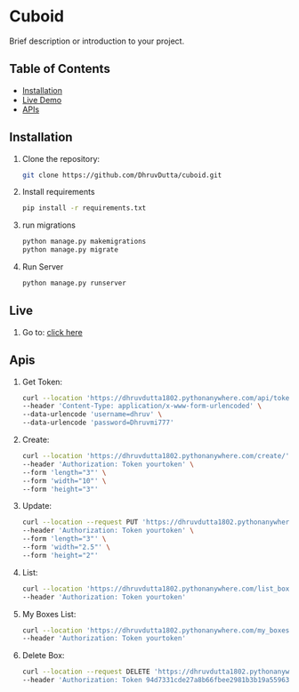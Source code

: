 # Cuboid

Brief description or introduction to your project.

## Table of Contents

- [Installation](#installation)
- [Live Demo](#live)
- [APIs](#Apis)


## Installation

1. Clone the repository:

   ```bash
   git clone https://github.com/DhruvDutta/cuboid.git
2. Install requirements
   ```bash
   pip install -r requirements.txt
3. run migrations
   ```bash
   python manage.py makemigrations
   python manage.py migrate

4. Run Server
   ```bash
   python manage.py runserver

## Live
1. Go to: [click here](https://dhruvdutta1802.pythonanywhere.com/)
## Apis
1. Get Token:
   ```bash
   curl --location 'https://dhruvdutta1802.pythonanywhere.com/api/token/' \
   --header 'Content-Type: application/x-www-form-urlencoded' \
   --data-urlencode 'username=dhruv' \
   --data-urlencode 'password=Dhruvmi777'
2. Create:
   ```bash
   curl --location 'https://dhruvdutta1802.pythonanywhere.com/create/' \
   --header 'Authorization: Token yourtoken' \
   --form 'length="3"' \
   --form 'width="10"' \
   --form 'height="3"'
3. Update:
   ```bash
   curl --location --request PUT 'https://dhruvdutta1802.pythonanywhere.com/update/1/' \
   --header 'Authorization: Token yourtoken' \
   --form 'length="3"' \
   --form 'width="2.5"' \
   --form 'height="2"'
4. List:
   ```bash
   curl --location 'https://dhruvdutta1802.pythonanywhere.com/list_boxes/?area__gt=6' \
   --header 'Authorization: Token yourtoken'
5. My Boxes List:
   ```bash
   curl --location 'https://dhruvdutta1802.pythonanywhere.com/my_boxes/?volume__gt=50' \
   --header 'Authorization: Token yourtoken'
6. Delete Box:
   ```bash
   curl --location --request DELETE 'https://dhruvdutta1802.pythonanywhere.com/delete_box/1/' \
   --header 'Authorization: Token 94d7331cde27a8b66fbee2981b3b19a55963b143'
   

